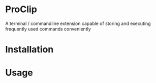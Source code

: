# ProClip
A terminal / commandline extension capable of storing and executing frequently used commands conveniently

# Installation

# Usage
